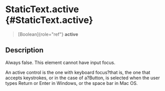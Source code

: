 StaticText.active {#StaticText.active}
=================

> [Boolean]{role="ref"} **active**

Description
-----------

Always false. This element cannot have input focus.

An active control is the one with keyboard focus?that is, the one that
accepts keystrokes, or in the case of a?Button, is selected when the
user types Return or Enter in Windows, or the space bar in Mac OS.
